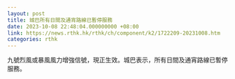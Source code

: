 ```yaml
---
layout: post
title: 城巴所有日間及通宵路線已暫停服務
date: 2023-10-08 22:48:04.000000000 +08:00
link: https://news.rthk.hk/rthk/ch/component/k2/1722209-20231008.htm
categories: rthk
---
```


九號烈風或暴風風力增強信號，現正生效。城巴表示，所有日間及通宵路線已暫停服務。
